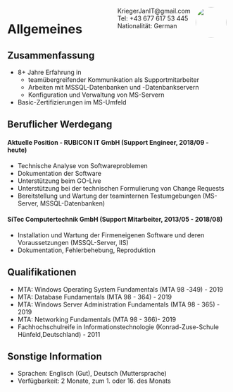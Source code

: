 <img style="float:right;border-radius:50%;width:70px;padding:6px" src="image.jpg" />

<span style="float:right;padding:6px"> 
  KriegerJanIT@gmail.com <br> Tel: +43 677 617 53 445 <br> Nationalität: German
</span>

# Allgemeines  

## Zusammenfassung

* 8+ Jahre Erfahrung in
  * teamübergreifender Kommunikation als Supportmitarbeiter
  * Arbeiten mit MSSQL-Datenbanken und -Datenbankservern
  * Konfiguration und Verwaltung von MS-Servern
* Basic-Zertifizierungen im MS-Umfeld

## Beruflicher Werdegang

#### Aktuelle Position - RUBICON IT GmbH (Support Engineer, 2018/09 - heute) 

* Technische Analyse von Softwareproblemen
* Dokumentation der Software
* Unterstützung beim GO-Live
* Unterstützung bei der technischen Formulierung von Change Requests
* Bereitstellung und Wartung der teaminternen Testumgebungen (MS-Server, MSSQL-Datenbanken)

#### SiTec Computertechnik GmbH (Support Mitarbeiter, 2013/05 - 2018/08) 

* Installation und Wartung der Firmeneigenen Software und deren Voraussetzungen (MSSQL-Server, IIS)
* Dokumentation, Fehlerbehebung, Reproduktion


## Qualifikationen
* MTA: Windows Operating System Fundamentals (MTA 98 -349) - 2019
* MTA: Database Fundamentals (MTA 98 - 364) - 2019
* MTA: Windows Server Administration Fundamentals (MTA 98 - 365) - 2019
* MTA: Networking Fundamentals (MTA 98 - 366)- 2019
* Fachhochschulreife in Informationstechnologie (Konrad-Zuse-Schule Hünfeld,Deutschland) - 2011


## Sonstige Information

* Sprachen: Englisch (Gut), Deutsch (Muttersprache)
* Verfügbarkeit: 2 Monate, zum 1. oder 16. des Monats
